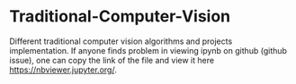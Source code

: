 # Traditional-Computer-Vision
Different traditional computer vision algorithms and projects implementation.
If anyone finds problem in viewing ipynb on github (github issue), one can copy the link of the file and view it here https://nbviewer.jupyter.org/.
